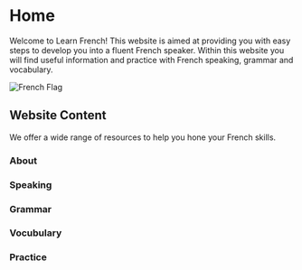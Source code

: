 <h1>Home</h1>
<p>Welcome to Learn French! This website is aimed at providing you with easy steps to develop you into a fluent French speaker. Within this website you will find useful information and practice with French speaking, grammar and vocabulary.</p>
<img src="https://upload.wikimedia.org/wikipedia/en/c/c3/Flag_of_France.svg" alt="French Flag">
<h2>Website Content</h2>
<p>We offer a wide range of resources to help you hone your French skills.</p>
<h3>About</h3>
<h3>Speaking</h3>
<h3>Grammar</h3>
<h3>Vocubulary</h3>
<h3>Practice</h3>
